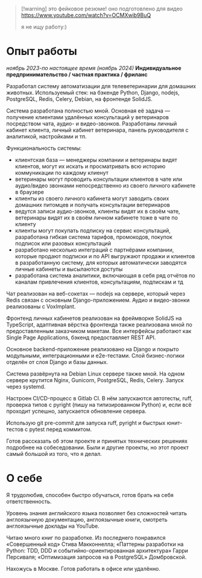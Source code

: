 >[!warning] это фейковое резюме!
>оно подготовлено для видео https://www.youtube.com/watch?v=OCMXwib9BuQ
>
>я не ищу работу:)
# Опыт работы

*ноябрь 2023-по настоящее время (ноябрь 2024)*
**Индивидуальное предпринимательство / частная практика / фриланс**

Разработал систему автоматизации для телеветеринарии для домашних животных. Используемый стек: на бэкенде Python, Django, nodejs, PostgreSQL, Redis, Celery, Debian, на фронтенде SolidJS.

Система разработана полностью мной. Основная её задача — получение клиентами удалённых консультаций у ветеринаров посредством чата, аудио- и видео-звонков. Разработаны личный кабинет клиента, личный кабинет ветеринара, панель руководителя с аналитикой, настройками и тп.

Функциональность системы:

- клиентская база — менеджеры компании и ветеринары видят клиентов, могут их искать и просматривать всю историю коммуникации по каждому клиенут  
- ветеринары могут проводить консультации клиентов в чате или аудио/видео звонками непосредственно из своего личного кабинете в браузере  
- клиенты из своего личного кабинета могут заводить своих домашних питомцев и получать консультации ветеринаров  
- ведутся записи аудио-звонков, клиенты видят их в своём чате, ветеринары видят их в своём личном кабинете тоже в чате по клиенту  
- клиенты могут покупать подписку на сервис консультаций, разработана гибкая система тарифов, промокодов, покупок подписок или разовых консультаций  
- разработано несколько интеграций с партнёрами компании, которые продают подписки и по API выгружают продажи и клиентов в разработанную систему, для которых автоматически заводятся личные кабинеты и высылаются доступы  
- разработана система аналитики, включающая в себя ряд отчётов по каналам привлечения клиентов, консультациям, подпискам и тд

Чат реализован на веб-сокетах — nodejs на сервере, который через Redis связан с основным Django-приложением. Аудио и видео-звонки реализованы с VoxImplant.

Фронтенд личных кабинетов реализован на фреймворке SolidJS на TypeScript, адаптивная вёрстка фронтенда также реализована мной по предоставленным заказчиком макетам. Все интерфейсы работают как Single Page Applications, бэкенд предоставляет REST API.

Основное backend-приложение реализовано на Django и покрыто модульными, интеграционными и e2e-тестами. Слой бизнес-логики отделён от слоя Django и базы данных.

Система развёрнута на Debian Linux сервере также мной. На одном сервере крутится Nginx, Gunicorn, PostgreSQL, Redis, Celery. Запуск через systemd.

Настроен CI/CD-процесс в Gitlab CI. В нём запускаются автотесты, ruff, проверка типов с pyright (пишу на типизированном Python) и, если всё проходит успешно, запускается обновление сервера.

Использую git pre-commit для запуска ruff, pyright и быстрых юнит-тестов с pytest перед коммитом.

Готов рассказать об этом проекте и принятых технических решениях подробнее на собеседовании. Были и другие проекты, но этот проект самый большой из того, что я делал.

# О себе

Я трудолюбив, способен быстро обучаться, готов брать на себя ответственность.  
  
Уровень знания английского языка позволяет без сложностей читать англоязычную документацию, англоязычные книги, смотреть англоязычные доклады на YouTube.  
  
Читаю много книг по разработке. Из последнего понравился «Совершенный код» Стива Макконнелла; «Паттерны разработки на Python: TDD, DDD и событийно-ориентированная архитектура» Гарри Персиваля; «Оптимизация запросов на в PostgreSQL» Домбровской.  
  
Нахожусь в Москве. Готов работать в офисе или удалённо.